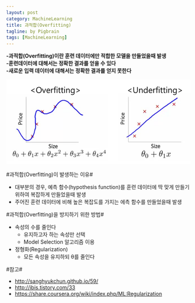 ```yaml
---
layout: post
category: MachineLearning
title: 과적합(Overfitting)
tagline: by Pigbrain
tags: [MachineLearning]
---
```


<!--more-->
  
**-과적합(Overfitting)이란 훈련 데이터에만 적합한 모델을 만들었을때 발생**  
**-훈련데이터에 대해서는 정확한 결과를 얻을 수 있다**  
**-새로운 입력 데이터에 대해서는 정확한 결과를 얻지 못한다**  

<img src="/assets/themes/Snail/img/MachineLearning/LogisticRegression/overfitting_underfitting.png" alt="">  
  
#과적합(Overfitting)이 발생하는 이유#  
* 대부분의 경우, 예측 함수(hypothesis function)를 훈련 데이터에 딱 맞게 만들기 위하여 복잡하게 만들었을때 발생
* 주어진 훈련 데이터에 비해 높은 복잡도를 가지는 에측 함수를 만들었을때 발생  
  
#과적합(Overfitting)을 방지하기 위한 방법#  
* 속성의 수를 줄인다  
	* 유지하고자 하는 속성만 선택  
	* Model Selection 알고리즘 이용  
* 정형화(Regularization)  
	* 모든 속성을 유지하되 θ를 줄인다 


#참고#
* http://sanghyukchun.github.io/59/  
* http://ibis.tistory.com/33  
* https://share.coursera.org/wiki/index.php/ML:Regularization